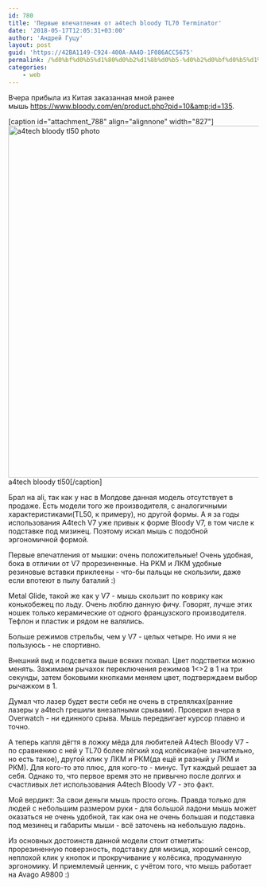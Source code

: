 ```yaml
---
id: 780
title: 'Первые впечатления от a4tech bloody TL70 Terminator'
date: '2018-05-17T12:05:31+03:00'
author: 'Андрей Гуцу'
layout: post
guid: 'https://42BA1149-C924-400A-AA4D-1F086ACC5675'
permalink: /%d0%bf%d0%b5%d1%80%d0%b2%d1%8b%d0%b5-%d0%b2%d0%bf%d0%b5%d1%87%d0%b0%d1%82%d0%bb%d0%b5%d0%bd%d0%b8%d1%8f-%d0%be%d1%82-a4tech-bloody-tl70-terminator/
categories:
    - web
---
```


Вчера прибыла из Китая заказанная мной ранее мышь https://www.bloody.com/en/product.php?pid=10&amp;id=135.

[caption id="attachment_788" align="alignnone" width="827"]<img class="alignnone size-full wp-image-788" src="https://glowingsword.ru/wp-content/uploads/2018/05/IMG_20180516_144903_cropped-3289133314-1526549730290.jpg" alt="a4tech bloody tl50 photo" width="827" height="707" /> a4tech bloody tl50[/caption]

Брал на ali, так как у нас в Молдове данная модель отсутствует в продаже. Есть модели того же производителя, с аналогичными характеристиками(TL50, к примеру), но другой формы. А я за годы использования A4tech V7 уже привык к форме Bloody V7, в том числе к подставке под мизинец. Поэтому искал мышь с подобной эргономичной формой.

Первые впечатления от мышки: очень положительные! Очень удобная, бока в отличии от V7 прорезиненные. На РКМ и ЛКМ удобные резиновые вставки приклеены - что-бы пальцы не скользили, даже если впотеют в пылу баталий :)

Metal Glide, такой же как у V7 - мышь скользит по коврику как конькобежец по льду. Очень люблю данную фичу. Говорят, лучше этих ношек только керамические от одного французского производителя. Тефлон и пластик и рядом не валялись.

Больше режимов стрельбы, чем у V7 - целых четыре. Но ими я не пользуюсь - не спортивно.

Внешний вид и подсветка выше всяких похвал. Цвет подстветки можно менять. Зажимаем рычахок переключения режимов 1&lt;&gt;2 в 1 на три секунды, затем боковыми кнопками меняем цвет, подтверждаем выбор рычажком в 1.

Думал что лазер будет вести себя не очень в стрелялках(ранние лазеры у a4tech грешили внезапными срывами). Проверил вчера в Overwatch - ни единного срыва. Мышь передвигает курсор плавно и точно.

А теперь капля дёгтя в ложку мёда для любителей A4tech Bloody V7 - по сравнению с ней у TL70 более лёгкий ход колёсика(не значительно, но есть такое), другой клик у ЛКМ и РКМ(да ещё и разный у ЛКМ и РКМ). Для кого-то это плюс, для кого-то - минус. Тут каждый решает за себя. Однако то, что первое время это не привычно после долгих и счастливых лет использования A4tech Bloody V7 - это факт.

Мой вердикт: За свои деньги мышь просто огонь. Правда только для людей с небольшим размером руки - для большой ладони мышь может оказаться не очень удобной, так как она не очень большая и подставка под мезинец и габариты мыши - всё заточень на небольшую ладонь.

Из основных достоинств данной модели стоит отметить: прорезиненную поверзность, подставку для мизица, хороший сенсор, неплохой клик у кнопок и прокручивание у колёсика, продуманную эргономику. И приемлемый ценник, с учётом того, что мышь работает на Avago A9800 :)